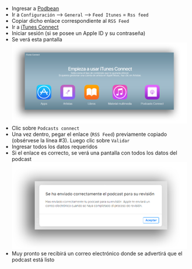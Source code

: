 * Ingresar a [Podbean](https://www.podbean.com/)
* Ir a `Configuración` –> `General` –> `Feed Itunes` = `Rss feed`
* Copiar dicho enlace correspondiente al `RSS Feed`
* Ir a [iTunes Connect](https://itunesconnect.apple.com/)
* Iniciar sesión (si se posee un Apple ID y su contraseña)
* Se verá esta pantalla
 ![podcast.png](images/4131137286-Subir-podcast-a-Itunes-2.png)
* Clic sobre `Podcasts connect`
* Una vez dentro, pegar el enlace (`RSS Feed`) previamente copiado (obsérvese la línea #3). Luego clic sobre `Validar`
* Ingresar todos los datos requeridos
* Si el enlace es correcto, se verá una pantalla con todos los datos del podcast
 ![validar.png](images/4074358622-Subir-podcast-a-Itunes-1.png)
* Muy pronto se recibirá un correo electrónico donde se advertirá que el podcast está listo
